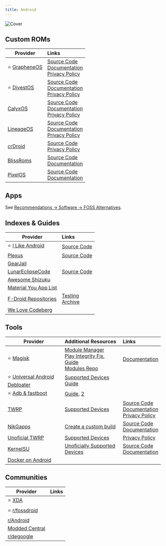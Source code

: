 ```yaml
---
title: Android
---
```


![Cover](../../assets/android.png)

## Custom ROMs

| Provider | Links |
| --- | :-- |
| :star: [GrapheneOS](https://grapheneos.org/) | [Source Code](https://grapheneos.org/source)<br/>[Documentation](https://grapheneos.org/features)<br/>[Privacy Policy](https://grapheneos.org/faq#privacy-policy)
| :star: [DivestOS](https://divestos.org/) | [Source Code](https://github.com/divested-mobile)<br/>[Documentation](https://divestos.org/index.php?page=faq)<br/>[Privacy Policy](https://divestos.org/index.php?page=privacy_policy)
| [CalyxOS](https://calyxos.org/) | [Source Code](https://gitlab.com/CalyxOS)<br/>[Documentation](https://calyxos.org/docs/)<br/>[Privacy Policy](https://calyxinstitute.org/legal/privacy-policy)
| [LineageOS](https://lineageos.org/) | [Source Code](https://github.com/lineageos)<br/>[Documentation](https://wiki.lineageos.org/)<br/>[Privacy Policy](https://lineageos.org/legal/)
| [crDroid](https://crdroid.net/) | [Source Code](https://github.com/crdroidandroid)<br/>[Privacy Policy](https://crdroid.net/legal)
| [BlissRoms](https://blissroms.org/) | [Source Code](https://github.com/BlissRoms)<br/>[Documentation](https://docs.blissroms.org/)
| [PixelOS](https://pixelos.net/) | [Source Code](https://github.com/PixelOS-AOSP)<br/>[Documentation](https://blog.pixelos.net/docs/faq)

## Apps
See [Recommendations -> Software -> FOSS Alternatives](/recommendations/software/foss-alternatives).

## Indexes & Guides

| Provider | Links |
| --- | :-- |
| :star: [I Like Android](https://i-like-android.github.io/) | [Source Code](https://github.com/I-Like-Android/i-like-android.github.io)
| [Plexus](https://plexus.techlore.tech/) | [Source Code](https://github.com/techlore/plexus)
| [GearJail](https://gearjail.neocities.org/)
| [LunarEclipseCode](https://lunareclipsecode.github.io/engrc-3500-team2/content/intro.html) | [Source Code](https://github.com/LunarEclipseCode/engrc-3500-team2)
| [Awesome Shizuku](https://github.com/timschneeb/awesome-shizuku)
| [Material You App List](https://github.com/nyas1/Material-You-app-list)
| [F-Droid Repositories](https://forum.f-droid.org/t/known-repositories/) | [Testing](https://forum.f-droid.org/t/testing-repositories/)<br/>[Archive](https://forum.f-droid.org/t/archive-repositories/)
| [We Love Codeberg](https://welove.codeberg.page/)

## Tools

| Provider | Additional Resources | Links |
| --- | :-- | :-- |
| :star: [Magisk](https://github.com/topjohnwu/Magisk) | [Module Manager](https://github.com/DerGoogler/MMRL)<br/>[Play Integrity Fix](https://xdaforums.com/t/module-play-integrity-fix-safetynet-fix.4607985/), [Guide](https://xdaforums.com/t/module-play-integrity-fix-safetynet-fix.4607985/page-177#post-89189572)<br/>[Modules Repo](https://www.androidacy.com/magisk-modules-repository/) | [Documentation](https://topjohnwu.github.io/Magisk/)
| :star: [Universal Android Debloater](https://github.com/Universal-Debloater-Alliance/universal-android-debloater-next-generation) | [Supported Devices](https://github.com/Universal-Debloater-Alliance/universal-android-debloater-next-generation/wiki#manufacturers-debloat-lists)<br/>[Guide](https://github.com/Universal-Debloater-Alliance/universal-android-debloater-next-generation/wiki/Getting-started)
| :star: [Adb & fastboot](https://developer.android.com/tools/releases/platform-tools) | [Guide](https://rentry.co/adb101), [2](https://www.xda-developers.com/install-adb-windows-macos-linux/)
| [TWRP](https://twrp.me/) | [Supported Devices](https://twrp.me/Devices/) | [Source Code](https://github.com/TeamWin)<br/>[Documentation](https://twrp.me/FAQ/)<br/>[Privacy Policy](https://twrp.me/terms/cookiepolicy.html)
| [NikGapps](https://nikgapps.com/) | [Create a custom build](https://github.com/nikgapps/config) | [Source Code](https://github.com/nikgapps)<br/>[Documentation](https://nikgapps.com/faqs)
| [Unoficial TWRP](https://unofficialtwrp.com/) | [Supported Devices](https://unofficialtwrp.com/devices/) | [Privacy Policy](https://unofficialtwrp.com/privacy-policy/)
| [KernelSU](https://kernelsu.org/) | [Unoficially Supported Devices](https://kernelsu.org/guide/unofficially-support-devices.html) | [Source Code](https://github.com/tiann/KernelSU)<br/>[Documentation](https://kernelsu.org/guide/what-is-kernelsu.html)
| [Docker on Android](https://gist.github.com/FreddieOliveira/efe850df7ff3951cb62d74bd770dce27)

## Communities

| Provider | Links |
| --- | :-- |
| :star: [XDA](https://xdaforums.com/)
| :star: [r/fossdroid](https://www.reddit.com/r/fossdroid/)
| [r/Android](https://www.reddit.com/r/Android/)
| [Modded Central](https://t.me/+ilCkWkm0e39hZTQ1)
| [r/degoogle](https://www.reddit.com/r/degoogle/)
